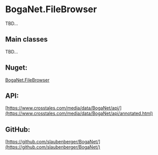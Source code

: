 # BogaNet.FileBrowser
TBD...

## Main classes
TBD...

## Nuget:
[BogaNet.FileBrowser](https://www.nuget.org/packages/BogaNet.FileBrowser/)

## API:
[https://www.crosstales.com/media/data/BogaNet/api/](https://www.crosstales.com/media/data/BogaNet/api/annotated.html)

## GitHub:
[https://github.com/slaubenberger/BogaNet/](https://github.com/slaubenberger/BogaNet/)
